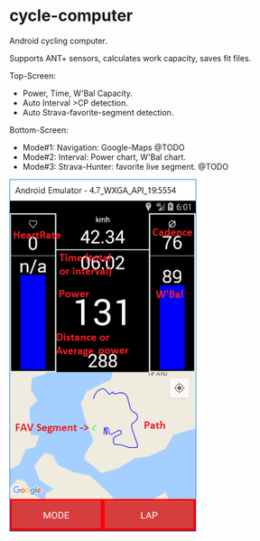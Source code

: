 # cycle-computer
Android cycling computer.

Supports ANT+ sensors, calculates work capacity, saves fit files.

Top-Screen:
  - Power, Time, W'Bal Capacity.
  - Auto Interval >CP detection.
  - Auto Strava-favorite-segment detection.

Bottom-Screen:
  - Mode#1: Navigation: Google-Maps @TODO
  - Mode#2: Interval: Power chart, W'Bal chart.
  - Mode#3: Strava-Hunter: favorite live segment. @TODO

![Screenshot taken 2017.06.19](https://raw.githubusercontent.com/inv2004/cycle-computer/master/img/screen1.png)

